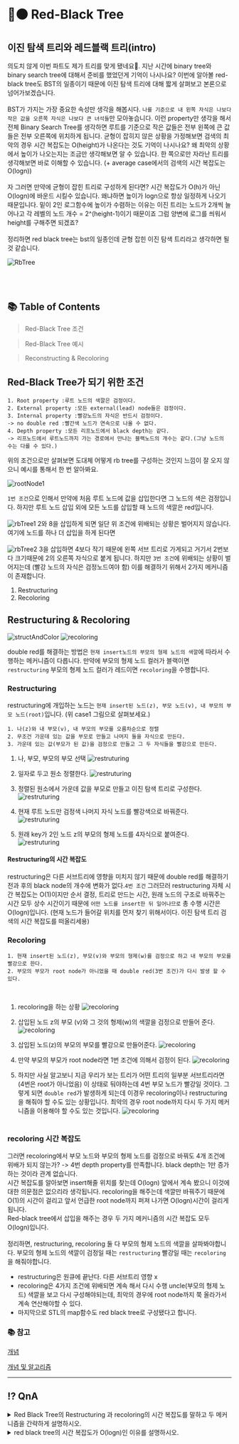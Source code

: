 # 🔴⚫️ Red-Black Tree
## 이진 탐색 트리와 레드블랙 트리(intro)

의도치 않게 이번 파트도 제가 트리를 맞게 됐네요🙂. 지난 시간에 binary tree와 binary search tree에 대해서 준비를 했었던게 기억이 나시나요? 
이번에 알아볼 red-black tree도 BST의 일종이기 때문에 이진 탐색 트리에 대해 짧게 살펴보고 본론으로 넘어가보겠습니다.
<br><br>
BST가 가지는 가장 중요한 속성만 생각을 해봅시다. `나를 기준으로 내 왼쪽 자식은 나보다 작은 값을 오른쪽 자식은 나보다 큰 녀석들`만 모아놓습니다. 이런 property만 생각을 해서 전체 Binary Search Tree를 생각하면 루트를 기준으로 작은 값들은 전부 왼쪽에 큰 값들은 전부 오른쪽에 위치하게 됩니다. 균형이 잡히지 않은 상황을 가정해보면 검색의 최악의 경우 시간 복잡도는 O(height)가 나온다는 것도 기억이 나시나요? 왜 최악의 상황에서 높이가 나오는지는 조금만 생각해보면 알 수 있습니다. 한 쪽으로만 자라난 트리를 생각해보면 바로 이해할 수 있습니다. (+ average case에서의 검색의 시간 복잡도는 O(logn))
<br><br>
자 그러면 만약에 균형이 잡힌 트리로 구성하게 된다면? 시간 복잡도가 O(h)가 아닌 O(logn)에 바운드 시킬수 있습니다. 왜냐하면 높이가 logn으로 항상 일정하게 나오기 때문입니다. 밑이 2인 로그함수에 높이가 수렴하는 이유는 이진 트리는 노드가 2개씩 늘어나고 각 레벨의 노드 개수 = 2^(height-1)이기 때문이죠 그럼 양변에 로그를 씌워서 height를 구해주면 되겠죠?
<br><br>
정리하면 red black tree는 bst의 일종인데 균형 잡힌 이진 탐색 트리라고 생각하면 될 것 같습니다.
<br>

![RbTree](img/RBTree/RbTree.png)

<br><br>

## 📚 Table of Contents
> Red-Black Tree 조건 

> Red-Black Tree 예시

> Reconstructing & Recoloring

## Red-Black Tree가 되기 위한 조건
```
1. Root property :루트 노드의 색깔은 검정이다.
2. External property :모든 external(lead) node들은 검정이다.
3. Internal property :빨강노드의 자식은 반드시 검정이다.
-> no double red :빨간색 노드가 연속으로 나올 수 없다.
4. Depth property :모든 리프노드에서 black depth는 같다.
-> 리프노드에서 루트노드까지 가는 경로에서 만나는 블랙노드의 개수는 같다.(그냥 노드의 수는 다를 수 있다.)
```
위의 조건으로만 살펴보면 도대체 어떻게 rb tree를 구성하는 것인지 느낌이 잘 오지 않으니 예시를 통해서 한 번 알아봐요.

![rootNode1](img/RBTree/rootNode1.png)

`1번 조건`으로 인해서 만약에 처음 루트 노드에 값을 삽입한다면 그 노드의 색은 검정입니다. 하지만 루트 노드 삽입 외에 모든 노드를 삽입할 때 노드의 색깔은 red입니다.
<br><br>
![rbTree1](img/RBTree/RBTree1.png)
2와 8을 삽입하게 되면 일단 위 조건에 위배되는 상황은 벌어지지 않습니다. 여기에 노드를 하나 더 삽입을 하게 된다면
<br><br>
![rbTree2](img/RBTree/RBTree2.png)
3을 삽입하면 4보다 작기 때문에 왼쪽 서브 트리로 가게되고 거기서 2번보다 크기때문에 2의 오른쪽 자식으로 붙게 됩니다. 하지만 `3번 조건`에 위배되는 상황이 벌어지는데 (빨강 노드의 자식은 검정노드여야 함) 이를 해결하기 위해서 2가지 메커니즘이 존재합니다.

1. Restructuring
2. Recoloring

## Restructuring & Recoloring

![structAndColor](img/RBTree/restructingAndRecoloring.png)
![recoloring](img/RBTree/recoloring.png)

double red를 해결하는 방법은 `현재 insert노드의 부모의 형제 노드의 색깔`에 따라서 수행하는 메커니즘이 다릅니다.
만약에 부모의 형제 노드 컬러가 블랙이면 `restructuring` 부모의 형제 노드 컬러가 레드이면 `recoloring`을 수행합니다.

### Restructuring
restructuring에 개입하는 노드는 `현재 insert된 노드(z), 부모 노드(v), 내 부모의 부모 노드(root)`입니다. (위 case1 그림으로 살펴보세요.)

```
1. 나(z)와 내 부모(v), 내 부모의 부모를 오름차순으로 정렬
2. 무조건 가운데 있는 값을 부모로 만들고 나머지 둘을 자식으로 만든다.
3. 가운데 있는 값(부모가 된 값)을 검정으로 만들고 그 두 자식들을 빨강으로 만든다.
```


1. 나, 부모, 부모의 부모 선택
![restruturing](img/RBTree/restructuring.png)

2. 일자로 두고 원소 정렬한다.
![restruturing](img/RBTree/restructuring2.png)

3. 정렬된 원소에서 가운데 값을 부모로 만들고 이진 탐색 트리로 구성한다.
![restruturing](img/RBTree/restructuring3.png)

4. 현재 루트 노드만 검정색 나머지 자식 노드를 빨강색으로 바꿔준다.
![restruturing](img/RBTree/restructuring4.png)

5. 원래 key가 2인 노드 z의 부모의 형제 노드를 4자식으로 붙여준다.
![restruturing](img/RBTree/restructuring5.png)

#### Restructuring의 시간 복잡도

restructuring은 다른 서브트리에 영향을 미치지 않기 때문에 double red를 해결하기 전과 후의 black node의 개수에 변화가 없다.`4번 조건`
그러므러 restructuring 자체 시간 복잡도는 O(1)이지만 순서 결정, 트리로 만드는 시간, 원래 노드의 구조로 바꿔주는 시간 모두 상수 시간이기 때문에 `어떤 노드를 insert한 뒤 일어나므로` 총 수행 시간은 O(logn)입니다. (현재 노드가 들어갈 위치를 먼저 찾기 위해서이다. 이진 탐색 트리 검색의 시간 복잡도를 떠올리세용)


### Recoloring
```
1. 현재 insert된 노드(z), 부모(v)와 부모의 형제(w)를 검정으로 하고 내 부모의 부모를 빨강으로 한다.
2. 부모의 부모가 root node가 아니었을 때 double red(3번 조건)가 다시 발생 할 수 있다.
```

<br>

1. recoloring을 하는 상황
![recoloring](img/RBTree/recoloring1.png)

2. 삽입된 노드 z의 부모 (v)와 그 것의 형제(w)의 색깔을 검정으로 만들어 준다.
![recoloring](img/RBTree/recoloring2.png)

3. 삽입된 노드(z)의 부모의 부모를 빨강으로 만들어준다.
![recoloring](img/RBTree/recoloring3.png)

4. 만약 부모의 부모가 root node라면 1번 조건에 의해서 검정이 된다.
![recoloring](img/RBTree/recoloring4.png)

5. 하지만 사실 알고보니 지금 우리가 보는 트리가 어떤 트리의 일부분 서브트리라면 (4번은 root가 아니었음) 이 상태로 둬야하는데 4번 부모 노드가 빨강일 것이다. 그렇게 되면 `double red`가 발생하게 되는데 이경우 recoloring이나 restructuring을 해줘야 할 수도 있는 상황입니다. 최악의 경우 root node까지 다시 두 가지 메커니즘을 이용해야 할 수도 있는 것입니다.
![recoloring](img/RBTree/recoloring5.png)
<br><br>

### recoloring 시간 복잡도
그러면 recoloring에서 부모 노드와 부모의 형제 노드를 검정으로 바꿔도 4개 조건에 위배가 되지 않는가?
-> 4번 depth property를 만족합니다. black depth는 1만 증가하는 것이라 관계 없습니다.
<br>
시간 복잡도를 알아보면 insert해줄 위치를 찾는데 O(logn) 앞에서 계속 봤으니 이것에 대한 의문점은 없으리라 생각됩니다. recoloring을 해주는데 색깔만 바꿔주기 때문에 O(1)의 시간이 걸리고 앞서 언급한 root node까지 퍼져 나가면 O(logn)시간이 걸리게 됩니다.
<br>
Red-black tree에서 삽입을 해주는 경우 두 가지 메커니즘의 시간 복잡도 모두 O(logn)입니다.
<br><br>
정리하면, restructuring, recoloring 둘 다 부모의 형제 노드의 색깔을 살파봐야합니다. 부모의 형제 노드의 색깔이 검정일 때는 `restructuring` 빨강일 때는 `recoloring`을 해줘야합니다.
- restructuring은 원큐에 끝난다. 다른 서브트리 영향 x
- recoloring은 4가지 조건에 위배되면 계속 해서 다시 수행 uncle(부모의 형제 노드) 색깔을 보고 다시 구성해야되는데, 최악의 경우에 root node까지 쭉 올라가서 계속 연산해야할 수 있다.
- 마지막으로 STL의 map함수도 red black tree로 구성됐다고 합니다.

### 📚 참고

[개념](https://ko.wikipedia.org/wiki/%EB%A0%88%EB%93%9C-%EB%B8%94%EB%9E%99_%ED%8A%B8%EB%A6%AC)
<br>

[개념 및 알고리즘](https://zeddios.tistory.com/237)

***
## ⁉️ QnA
<details>
<summary>Red Black Tree의 Restructuring 과 recoloring의 시간 복잡도를 말하고 두 메커니즘을 간략하게 설명하시오.</summary>
<div markdown="2">
우선 시간 복잡도는 recoloring,restructuring 모두 O(logn)의 시간 복잡도를 갖게 됩니다. 왜냐하면 삽입될 위치를 찾고 그 위치로 부터 색깔을 맞추는 것 모두 O(1)인 상수 시간이 걸리기 때문입니다. 
첫 번째로 restructuring은 부모의 형제 색깔이 검정일 때 이용합니다. 사용되는 노드로는 삽입되는 노드, 부모 노드, 부모의 부모 노드입니다. 이 세 개 노드를 정렬하고 가운데 값을 부모 노드로 만들고 나머지 두 노드로 이진 탐색 노드로 구성합니다. 그 뒤 원래 있던 노드를 이어서 붙여줍니다.
두 번째로 recoloring은 부모의 형제 색깔이 빨강일 때 이용합니다. 현재 삽입된 부모와 부모의 형제의 색깔을 검정으로 만들어주고 부모의 부모 노드는 빨강으로 만들어 줍니다.만약 부모의 부모 노드가 root 노드였으면 1번 조건에 의해 root가 다시 검정색으로 바뀝니다. 만약에 root node가 아니었고 서브 트리였다면 다시 recoloring이나 restructuring을 수행합니다.

</div>
</details>

<details>
<summary>red black tree의 시간 복잡도가 O(logn)인 이유를 설명하시오.</summary>
<div markdown="2">       


</div>
</details>